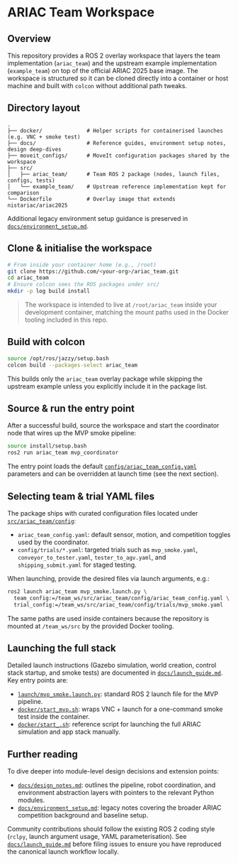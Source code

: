# ARIAC Team Workspace

## Overview
This repository provides a ROS 2 overlay workspace that layers the team
implementation (`ariac_team`) and the upstream example implementation
(`example_team`) on top of the official ARIAC 2025 base image.  The
workspace is structured so it can be cloned directly into a container or
host machine and built with `colcon` without additional path tweaks.

## Directory layout
```
.
├── docker/              # Helper scripts for containerised launches (e.g. VNC + smoke test)
├── docs/                # Reference guides, environment setup notes, design deep-dives
├── moveit_configs/      # MoveIt configuration packages shared by the workspace
├── src/
│   ├── ariac_team/      # Team ROS 2 package (nodes, launch files, configs, tests)
│   └── example_team/    # Upstream reference implementation kept for comparison
└── Dockerfile           # Overlay image that extends nistariac/ariac2025
```
Additional legacy environment setup guidance is preserved in
[`docs/environment_setup.md`](docs/environment_setup.md).

## Clone & initialise the workspace
```bash
# From inside your container home (e.g., /root)
git clone https://github.com/<your-org>/ariac_team.git
cd ariac_team
# Ensure colcon sees the ROS packages under src/
mkdir -p log build install
```
> The workspace is intended to live at `/root/ariac_team` inside your
> development container, matching the mount paths used in the Docker
> tooling included in this repo.

## Build with colcon
```bash
source /opt/ros/jazzy/setup.bash
colcon build --packages-select ariac_team
```
This builds only the `ariac_team` overlay package while skipping the
upstream example unless you explicitly include it in the package list.

## Source & run the entry point
After a successful build, source the workspace and start the coordinator
node that wires up the MVP smoke pipeline:
```bash
source install/setup.bash
ros2 run ariac_team mvp_coordinator
```
The entry point loads the default
[`config/ariac_team_config.yaml`](src/ariac_team/config/ariac_team_config.yaml)
parameters and can be overridden at launch time (see the next section).

## Selecting team & trial YAML files
The package ships with curated configuration files located under
[`src/ariac_team/config`](src/ariac_team/config):
- `ariac_team_config.yaml`: default sensor, motion, and competition
  toggles used by the coordinator.
- `config/trials/*.yaml`: targeted trials such as `mvp_smoke.yaml`,
  `conveyor_to_tester.yaml`, `tester_to_agv.yaml`, and
  `shipping_submit.yaml` for staged testing.

When launching, provide the desired files via launch arguments, e.g.:
```bash
ros2 launch ariac_team mvp_smoke.launch.py \
  team_config:=/team_ws/src/ariac_team/config/ariac_team_config.yaml \
  trial_config:=/team_ws/src/ariac_team/config/trials/mvp_smoke.yaml
```
The same paths are used inside containers because the repository is
mounted at `/team_ws/src` by the provided Docker tooling.

## Launching the full stack
Detailed launch instructions (Gazebo simulation, world creation, control
stack startup, and smoke tests) are documented in
[`docs/launch_guide.md`](docs/launch_guide.md).  Key entry points are:
- [`launch/mvp_smoke.launch.py`](src/ariac_team/launch/mvp_smoke.launch.py):
  standard ROS 2 launch file for the MVP pipeline.
- [`docker/start_mvp.sh`](docker/start_mvp.sh): wraps VNC + launch for a
  one-command smoke test inside the container.
- [`docker/start_.sh`](docker/start_.sh): reference script for launching
  the full ARIAC simulation and app stack manually.

## Further reading
To dive deeper into module-level design decisions and extension points:
- [`docs/design_notes.md`](docs/design_notes.md): outlines the pipeline,
  robot coordination, and environment abstraction layers with pointers
  to the relevant Python modules.
- [`docs/environment_setup.md`](docs/environment_setup.md): legacy notes
  covering the broader ARIAC competition background and baseline setup.

Community contributions should follow the existing ROS 2 coding style
(`rclpy`, launch argument usage, YAML parameterisation).  See
[`docs/launch_guide.md`](docs/launch_guide.md) before filing issues to
ensure you have reproduced the canonical launch workflow locally.
